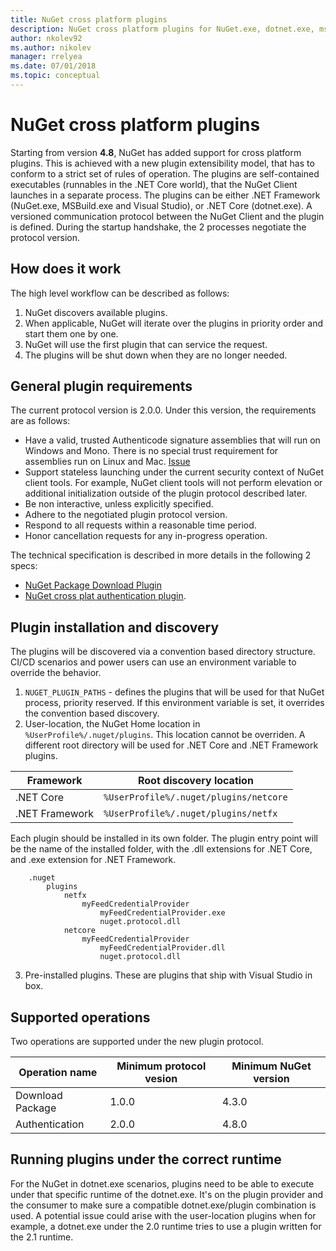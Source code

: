 ```yaml
---
title: NuGet cross platform plugins
description: NuGet cross platform plugins for NuGet.exe, dotnet.exe, msbuild.exe and Visual Studio
author: nkolev92
ms.author: nikolev
manager: rrelyea
ms.date: 07/01/2018
ms.topic: conceptual
---
```


# NuGet cross platform plugins

Starting from version **4.8**, NuGet has added support for cross platform plugins.
This is achieved with a new plugin extensibility model, that has to conform to a strict set of rules of operation.
The plugins are self-contained executables (runnables in the .NET Core world), that the NuGet Client launches in a separate process.
The plugins can be either .NET Framework (NuGet.exe, MSBuild.exe and Visual Studio), or .NET Core (dotnet.exe).
A versioned communication protocol between the NuGet Client and the plugin is defined. During the startup handshake, the 2 processes negotiate the protocol version.

## How does it work

The high level workflow can be described as follows:

1. NuGet discovers available plugins.
2. When applicable, NuGet will iterate over the plugins in priority order and start them one by one.
3. NuGet will use the first plugin that can service the request.
4. The plugins will be shut down when they are no longer needed.

## General plugin requirements

The current protocol version is 2.0.0.
Under this version, the requirements are as follows:

- Have a valid, trusted Authenticode signature assemblies that will run on Windows and Mono. There is no special trust requirement for assemblies run on Linux and Mac. [Issue](https://github.com/nuget/home/issues/9000)
- Support stateless launching under the current security context of NuGet client tools. For example, NuGet client tools will not perform elevation or additional initialization outside of the plugin protocol described later.
- Be non interactive, unless explicitly specified.
- Adhere to the negotiated plugin protocol version.
- Respond to all requests within a reasonable time period.
- Honor cancellation requests for any in-progress operation.

The technical specification is described in more details in the following 2 specs:

- [NuGet Package Download Plugin](https://github.com/NuGet/Home/wiki/NuGet-Package-Download-Plugin)
- [NuGet cross plat authentication plugin](https://github.com/NuGet/Home/wiki/NuGet-cross-plat-authentication-plugin).

## Plugin installation and discovery

The plugins will be discovered via a convention based directory structure.
CI/CD scenarios and power users can use an environment variable to override the behavior.

1. `NUGET_PLUGIN_PATHS` - defines the plugins that will be used for that NuGet process, priority reserved. If this environment variable is set, it overrides the convention based discovery. 
2. User-location, the NuGet Home location in `%UserProfile%/.nuget/plugins`. This location cannot be overriden. A different root directory will be used for .NET Core and .NET Framework plugins. 

| Framework | Root discovery location  |
| ------- | ------------------------ |
| .NET Core |  `%UserProfile%/.nuget/plugins/netcore` |
| .NET Framework | `%UserProfile%/.nuget/plugins/netfx` |

Each plugin should be installed in its own folder.
The plugin entry point will be the name of the installed folder, with the .dll extensions for .NET Core, and .exe extension for .NET Framework.

```
    .nuget
        plugins
            netfx
                myFeedCredentialProvider
                    myFeedCredentialProvider.exe
                    nuget.protocol.dll
            netcore
                myFeedCredentialProvider
                    myFeedCredentialProvider.dll
                    nuget.protocol.dll
```

3. Pre-installed plugins. These are plugins that ship with Visual Studio in box.

## Supported operations

Two operations are supported under the new plugin protocol.

| Operation name | Minimum protocol vesion | Minimum NuGet version |
| -------------- | ----------------------- | --------------------- |
| Download Package | 1.0.0 | 4.3.0 |
| Authentication | 2.0.0 | 4.8.0 |

## Running plugins under the correct runtime

For the NuGet in dotnet.exe scenarios, plugins need to be able to execute under that specific runtime of the dotnet.exe.
It's on the plugin provider and the consumer to make sure a compatible dotnet.exe/plugin combination is used.
A potential issue could arise with the user-location plugins when for example, a dotnet.exe under the 2.0 runtime tries to use a plugin written for the 2.1 runtime.